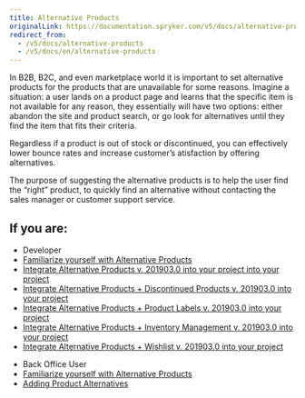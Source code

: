 ```yaml
---
title: Alternative Products
originalLink: https://documentation.spryker.com/v5/docs/alternative-products
redirect_from:
  - /v5/docs/alternative-products
  - /v5/docs/en/alternative-products
---
```


In B2B, B2C, and even marketplace world it is important to set alternative products for the products that are unavailable for some reasons. Imagine a situation: a user lands on a product page and learns that the specific item is not available for any reason, they essentially will have two options: either abandon the site and product search, or go look for alternatives until they find the item that fits their criteria.

Regardless if a product is out of stock or discontinued, you can effectively lower bounce rates and increase customer’s atisfaction by offering alternatives.

The purpose of suggesting the alternative products is to help the user find the “right” product, to quickly find an alternative without contacting the sales manager or customer support service.

## If you are:

<div class="mr-container">
    <div class="mr-list-container">
        <!-- col1 -->
        <div class="mr-col">
            <ul class="mr-list mr-list-green">
                <li class="mr-title">Developer</li>
                <li><a href="https://documentation.spryker.com/docs/en/alternative-products-overview" class="mr-link">Familiarize yourself with Alternative Products</a></li>
                <li><a href="https://documentation.spryker.com/docs/en/alternative-products-feature-integration-201903" class="mr-link">Integrate Alternative Products v. 201903.0 into your project into your project</a></li>
                <li><a href="https://documentation.spryker.com/docs/en/alternative-products-discontinued-products-feature-integration-201903" class="mr-link">Integrate Alternative Products + Discontinued Products v. 201903.0 into your project</a></li>
                <li><a href="https://documentation.spryker.com/docs/en/alternative-products-product-labels-feature-integration-201903" class="mr-link">Integrate Alternative Products + Product Labels v. 201903.0 into your project</a></li>
                <li><a href="https://documentation.spryker.com/docs/en/alternative-products-inventory-management-feature-integration-201903" class="mr-link">Integrate Alternative Products + Inventory Management v. 201903.0 into your project</a></li>
                <li><a href="https://documentation.spryker.com/docs/en/alternative-products-wishlist-feature-integration-201903" class="mr-link">Integrate Alternative Products + Wishlist v. 201903.0 into your project</a></li>
            </ul>
        </div>
        <!-- col2 -->
        <div class="mr-col">
            <ul class="mr-list mr-list-blue">
                <li class="mr-title"> Back Office User</li>
               <li><a href="https://documentation.spryker.com/docs/en/alternative-products-overview" class="mr-link">Familiarize yourself with Alternative Products</a></li>
                <li><a href="https://documentation.spryker.com/docs/en/adding-product-alternatives" class="mr-link">Adding Product Alternatives</a></li>
            </ul>
        </div>
    </div>
</div>
